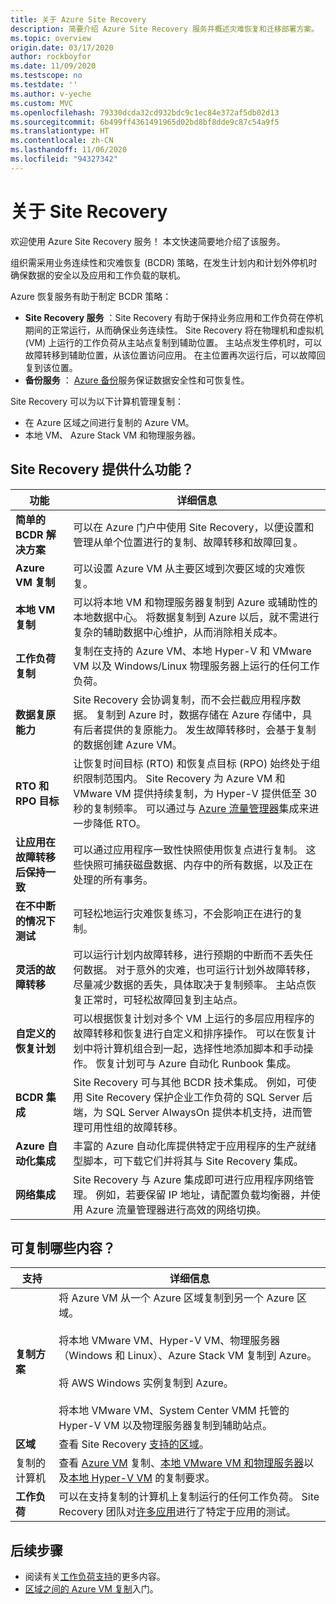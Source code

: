 ```yaml
---
title: 关于 Azure Site Recovery
description: 简要介绍 Azure Site Recovery 服务并概述灾难恢复和迁移部署方案。
ms.topic: overview
origin.date: 03/17/2020
author: rockboyfor
ms.date: 11/09/2020
ms.testscope: no
ms.testdate: ''
ms.author: v-yeche
ms.custom: MVC
ms.openlocfilehash: 79330dcda32cd932bdc9c1ec84e372af5db02d13
ms.sourcegitcommit: 6b499ff4361491965d02bd8bf8dde9c87c54a9f5
ms.translationtype: HT
ms.contentlocale: zh-CN
ms.lasthandoff: 11/06/2020
ms.locfileid: "94327342"
---
```

# <a name="about-site-recovery"></a>关于 Site Recovery

欢迎使用 Azure Site Recovery 服务！ 本文快速简要地介绍了该服务。

组织需采用业务连续性和灾难恢复 (BCDR) 策略，在发生计划内和计划外停机时确保数据的安全以及应用和工作负载的联机。

Azure 恢复服务有助于制定 BCDR 策略：

- **Site Recovery 服务** ：Site Recovery 有助于保持业务应用和工作负荷在停机期间的正常运行，从而确保业务连续性。 Site Recovery 将在物理机和虚拟机 (VM) 上运行的工作负荷从主站点复制到辅助位置。 主站点发生停机时，可以故障转移到辅助位置，从该位置访问应用。 在主位置再次运行后，可以故障回复到该位置。
- **备份服务** ： [Azure 备份](../backup/index.yml)服务保证数据安全性和可恢复性。

Site Recovery 可以为以下计算机管理复制：

- 在 Azure 区域之间进行复制的 Azure VM。
- 本地 VM、 Azure Stack VM 和物理服务器。

## <a name="what-does-site-recovery-provide"></a>Site Recovery 提供什么功能？

**功能** | **详细信息**
--- | ---
**简单的 BCDR 解决方案** | 可以在 Azure 门户中使用 Site Recovery，以便设置和管理从单个位置进行的复制、故障转移和故障回复。
**Azure VM 复制** | 可以设置 Azure VM 从主要区域到次要区域的灾难恢复。
**本地 VM 复制** | 可以将本地 VM 和物理服务器复制到 Azure 或辅助性的本地数据中心。 将数据复制到 Azure 以后，就不需进行复杂的辅助数据中心维护，从而消除相关成本。
**工作负荷复制** | 复制在支持的 Azure VM、本地 Hyper-V 和 VMware VM 以及 Windows/Linux 物理服务器上运行的任何工作负荷。
**数据复原能力** | Site Recovery 会协调复制，而不会拦截应用程序数据。 复制到 Azure 时，数据存储在 Azure 存储中，具有后者提供的复原能力。 发生故障转移时，会基于复制的数据创建 Azure VM。
**RTO 和 RPO 目标** | 让恢复时间目标 (RTO) 和恢复点目标 (RPO) 始终处于组织限制范围内。 Site Recovery 为 Azure VM 和 VMware VM 提供持续复制，为 Hyper-V 提供低至 30 秒的复制频率。 可以通过与 [Azure 流量管理器](https://azure.microsoft.com/blog/reduce-rto-by-using-azure-traffic-manager-with-azure-site-recovery/)集成来进一步降低 RTO。
**让应用在故障转移后保持一致** | 可以通过应用程序一致性快照使用恢复点进行复制。 这些快照可捕获磁盘数据、内存中的所有数据，以及正在处理的所有事务。
**在不中断的情况下测试** | 可轻松地运行灾难恢复练习，不会影响正在进行的复制。
**灵活的故障转移** | 可以运行计划内故障转移，进行预期的中断而不丢失任何数据。 对于意外的灾难，也可运行计划外故障转移，尽量减少数据的丢失，具体取决于复制频率。 主站点恢复正常时，可轻松故障回复到主站点。
**自定义的恢复计划** | 可以根据恢复计划对多个 VM 上运行的多层应用程序的故障转移和恢复进行自定义和排序操作。 可以在恢复计划中将计算机组合到一起，选择性地添加脚本和手动操作。 恢复计划可与 Azure 自动化 Runbook 集成。
**BCDR 集成** | Site Recovery 可与其他 BCDR 技术集成。 例如，可使用 Site Recovery 保护企业工作负荷的 SQL Server 后端，为 SQL Server AlwaysOn 提供本机支持，进而管理可用性组的故障转移。
**Azure 自动化集成** | 丰富的 Azure 自动化库提供特定于应用程序的生产就绪型脚本，可下载它们并将其与 Site Recovery 集成。
**网络集成** | Site Recovery 与 Azure 集成即可进行应用程序网络管理。 例如，若要保留 IP 地址，请配置负载均衡器，并使用 Azure 流量管理器进行高效的网络切换。

## <a name="what-can-i-replicate"></a>可复制哪些内容？

**支持** | **详细信息**
--- | ---
**复制方案** | 将 Azure VM 从一个 Azure 区域复制到另一个 Azure 区域。<br/><br/>  将本地 VMware VM、Hyper-V VM、物理服务器（Windows 和 Linux）、Azure Stack VM 复制到 Azure。<br/><br/> 将 AWS Windows 实例复制到 Azure。<br/><br/> 将本地 VMware VM、System Center VMM 托管的 Hyper-V VM 以及物理服务器复制到辅助站点。
**区域** | 查看 Site Recovery [支持的区域](https://azure.microsoft.com/regions/services/)。 |
复制的计算机  | 查看 [Azure VM](azure-to-azure-support-matrix.md#replicated-machine-operating-systems) 复制、[本地 VMware VM 和物理服务器](vmware-physical-azure-support-matrix.md#replicated-machines)以及[本地 Hyper-V VM](hyper-v-azure-support-matrix.md#replicated-vms) 的复制要求。
**工作负荷** | 可以在支持复制的计算机上复制运行的任何工作负荷。 Site Recovery 团队对[许多应用](site-recovery-workload.md#workload-summary)进行了特定于应用的测试。

## <a name="next-steps"></a>后续步骤

- 阅读有关[工作负荷支持](site-recovery-workload.md)的更多内容。
- [区域之间的 Azure VM 复制](azure-to-azure-quickstart.md)入门。

<!-- Update_Description: update meta properties, wording update, update link -->